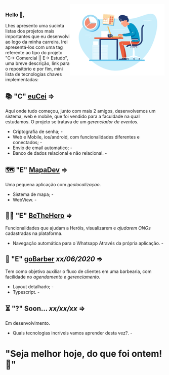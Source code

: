 <img align="right" src="https://github.com/guibafica/myProjects/blob/master/images/Working2.png" width="300"/>

### Hello 👋, 

Lhes apresento uma sucinta listas dos projetos mais importantes que eu desenvolvi ao logo da minha carreira. Irei apresentá-los com uma tag referente ao tipo do projeto "C-> Comercial || E-> Estudo", uma breve descrição, link para o repositório e por fim, mini lista de tecnologias chaves implementadas:


## 📚 "C" [euCei](https://github.com/guibafica/EuCei_Backend_3.0) => 
Aqui onde tudo começou, junto com mais 2 amigos, desenvolvemos um sistema, web e mobile, que foi vendido para a faculdade na qual estudamos. O projeto se tratava de um *gerenciador de eventos*.
- Criptografia de senha; -
- Web e Mobile, ios/android, com funcionalidades diferentes e conectados; -
- Envio de email automatico; -
- Banco de dados relacional e não relacional. -

## 🗺️ "E" [MapaDev](https://github.com/guibafica?tab=repositories&q=MapaDev&type=&language=) => 
Uma pequena aplicação com *geolocalizaçao*.
- Sistema de mapa; -
- WebView. -

## 🦸‍♂️ "E" [BeTheHero](https://github.com/guibafica?tab=repositories&q=BeTheHero&type=&language=) => 
Funcionalidades que ajudam a Heróis, visualizarem e *ajudarem ONGs* cadastradas na plataforma.
- Navegação automática para o Whatsapp Através da própria aplicação. -

## 💈 "E" [goBarber](https://github.com/guibafica?tab=repositories&q=goBarber-2&type=&language=) _xx/06/2020_ => 
Tem como objetivo auxiliar o fluxo de clientes em uma barbearia, com facilidade no *agendamento e gerenciamento*.
- Layout detalhado; -
- Typescript. -

## ⏳ "?" Soon... _xx/xx/xx_ => 
Em desenvolvimento.
- Quais tecnologias incríveis vamos aprender desta vez?. -



# "Seja melhor hoje, do que foi ontem! 🚀"
